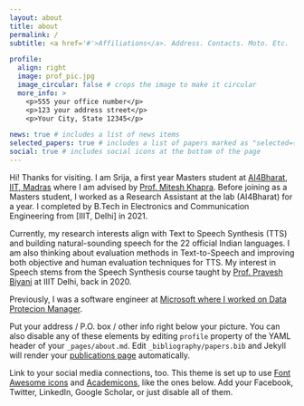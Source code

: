 ```yaml
---
layout: about
title: about
permalink: /
subtitle: <a href='#'>Affiliations</a>. Address. Contacts. Moto. Etc.

profile:
  align: right
  image: prof_pic.jpg
  image_circular: false # crops the image to make it circular
  more_info: >
    <p>555 your office number</p>
    <p>123 your address street</p>
    <p>Your City, State 12345</p>

news: true # includes a list of news items
selected_papers: true # includes a list of papers marked as "selected={true}"
social: true # includes social icons at the bottom of the page
---
```


Hi! Thanks for visiting. I am Srija, a first year Masters student at [AI4Bharat](https://dsai.iitm.ac.in/), [IIT, Madras](https://www.iitm.ac.in/) where I am advised by [Prof. Mitesh Khapra](http://www.cse.iitm.ac.in/~miteshk/). Before joining as a Masters student, I worked as a Research Assistant at the lab (AI4Bharat) for a year. I completed by B.Tech in Electronics and Communication Engineering from [IIIT, Delhi] in 2021.

Currently, my research interests align with Text to Speech Synthesis (TTS) and building natural-sounding speech for the 22 official Indian languages. I am also thinking about evaluation methods in Text-to-Speech and improving both objective and human evaluation techniques for TTS. My interest in Speech stems from the Speech Synthesis course taught by [Prof. Pravesh Biyani](https://www.iiitd.ac.in/praveshb) at IIIT Delhi, back in 2020.

Previously, I was a software engineer at [Microsoft where I worked on Data Protecion Manager](https://learn.microsoft.com/en-us/system-center/dpm/dpm-overview?view=sc-dpm-2022).

Put your address / P.O. box / other info right below your picture. You can also disable any of these elements by editing `profile` property of the YAML header of your `_pages/about.md`. Edit `_bibliography/papers.bib` and Jekyll will render your [publications page](/al-folio/publications/) automatically.

Link to your social media connections, too. This theme is set up to use [Font Awesome icons](https://fontawesome.com/) and [Academicons](https://jpswalsh.github.io/academicons/), like the ones below. Add your Facebook, Twitter, LinkedIn, Google Scholar, or just disable all of them.
